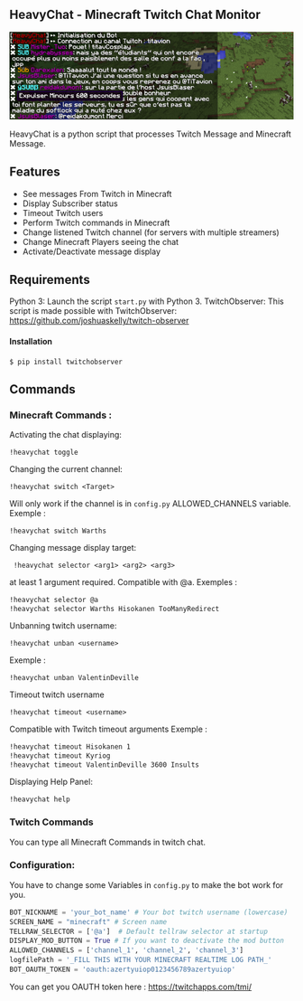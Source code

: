## HeavyChat - Minecraft Twitch Chat Monitor

![illustration](https://github.com/Warths/HeavyChat---Minecraft-Twitch-Chat-monitor/raw/master/illustration.png)

HeavyChat is a python script that processes Twitch Message and Minecraft Message.

## Features

 - See messages From Twitch in Minecraft
 - Display Subscriber status
 - Timeout Twitch users
 - Perform Twitch commands in Minecraft
 - Change listened  Twitch channel (for servers with multiple streamers)
 - Change Minecraft Players seeing the chat
 - Activate/Deactivate message display

## Requirements

Python 3:
Launch the script `start.py` with Python 3.
TwitchObserver:
This script is made possible with TwitchObserver:
https://github.com/joshuaskelly/twitch-observer
#### Installation 

    $ pip install twitchobserver

## Commands
### Minecraft Commands :
Activating the chat displaying:

    !heavychat toggle

Changing the current channel:

    !heavychat switch <Target>
Will only work if the channel is in `config.py` ALLOWED_CHANNELS variable.
Exemple : 

    !heavychat switch Warths
 
 Changing message display target:

     !heavychat selector <arg1> <arg2> <arg3>
at least 1 argument required. Compatible with @a.
Exemples :

    !heavychat selector @a
    !heavychat selector Warths Hisokanen TooManyRedirect

Unbanning twitch username:

    !heavychat unban <username>
Exemple : 

    !heavychat unban ValentinDeville
Timeout twitch username

    !heavychat timeout <username>
Compatible with Twitch timeout arguments
Exemple : 

    !heavychat timeout Hisokanen 1
    !heavychat timeout Kyriog
    !heavychat timeout ValentinDeville 3600 Insults
Displaying Help Panel:

    !heavychat help

### Twitch Commands

You can type all Minecraft Commands in twitch chat.

### Configuration:
You have to change some Variables in `config.py` to make the bot work for you.

```python
BOT_NICKNAME = 'your_bot_name' # Your bot twitch username (lowercase)
SCREEN_NAME = "minecraft" # Screen name
TELLRAW_SELECTOR = ['@a']  # Default tellraw selector at startup
DISPLAY_MOD_BUTTON = True # If you want to deactivate the mod button
ALLOWED_CHANNELS = ['channel_1', 'channel_2', 'channel_3']  
logfilePath = '_FILL THIS WITH YOUR MINECRAFT REALTIME LOG PATH_'
BOT_OAUTH_TOKEN = 'oauth:azertyuiop0123456789azertyuiop'
```

You can get you OAUTH token here : https://twitchapps.com/tmi/


